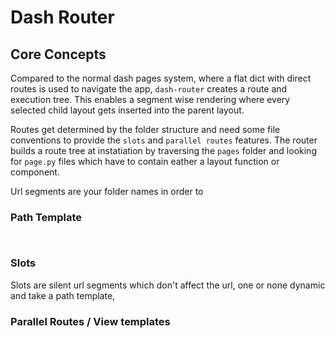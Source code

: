 # Dash Router 

## Core Concepts 

Compared to the normal dash pages system, where a flat dict with direct routes is used to navigate the app, `dash-router` creates a route and execution tree. This enables a segment wise rendering where every selected child layout gets inserted into the parent layout. 

Routes get determined by the folder structure and need some file conventions to provide the `slots` and `parallel routes` features. The router builds a route tree at instatiation by traversing the `pages` folder and looking for `page.py` files which have to contain eather a layout function or component. 

Url segments are your folder names in order to 

### Path Template


```python



```

### Slots 

Slots are silent url segments which don't affect the url, one or none dynamic and take a path template, 


### Parallel Routes / View templates 

